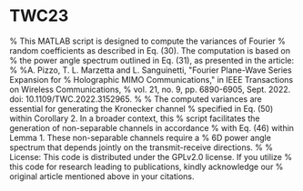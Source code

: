 # TWC23
% This MATLAB script is designed to compute the variances of Fourier
% random coefficients as described in Eq. (30). The computation is based on
% the power angle spectrum outlined in Eq. (31), as presented in the article:
%
%A. Pizzo, T. L. Marzetta and L. Sanguinetti, "Fourier Plane-Wave Series Expansion for 
% Holographic MIMO Communications," in IEEE Transactions on Wireless Communications, 
% vol. 21, no. 9, pp. 6890-6905, Sept. 2022. doi: 10.1109/TWC.2022.3152965.
%
% The computed variances are essential for generating the Kronecker channel
% specified in Eq. (50) within Corollary 2. In a broader context, this
% script facilitates the generation of non-separable channels in accordance
% with Eq. (46) within Lemma 1. These non-separable channels require a
% 6D power angle spectrum that depends jointly on the transmit-receive directions. 
%
% License: This code is distributed under the GPLv2.0 license. If you utilize
% this code for research leading to publications, kindly acknowledge our
% original article mentioned above in your citations.
